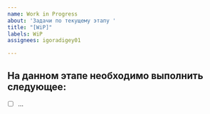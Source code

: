 ```yaml
---
name: Work in Progress
about: 'Задачи по текущему этапу '
title: "[WiP]"
labels: WiP
assignees: igoradigey01

---
```


## На данном этапе необходимо выполнить следующее:
- [ ] ...
